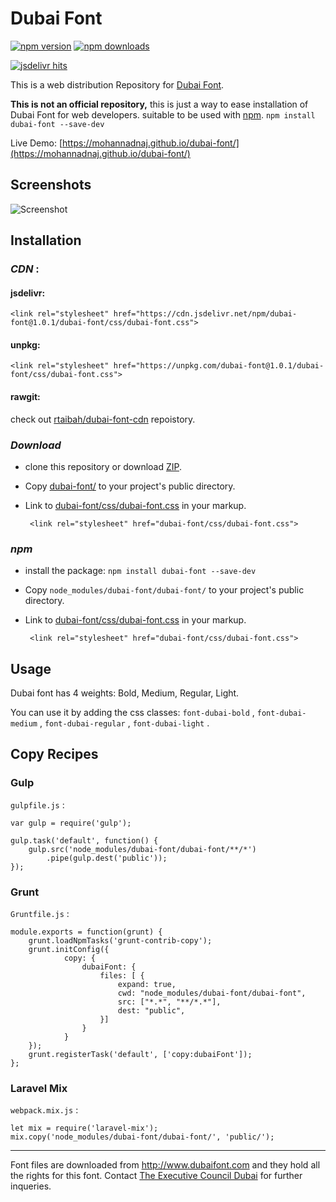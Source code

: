 # Dubai Font

[![npm version](https://badge.fury.io/js/dubai-font.svg)](https://www.npmjs.com/package/dubai-font)
[![npm downloads](https://img.shields.io/npm/dt/dubai-font.svg)](https://www.npmjs.com/package/dubai-font)


[![jsdelivr hits](https://data.jsdelivr.com/v1/package/npm/dubai-font/badge)](https://www.jsdelivr.com/package/npm/dubai-font)

This is a web distribution Repository for [Dubai Font](https://dubaifont.com).

**This is not an official repository,** this is just a way to ease installation of Dubai Font for web developers. suitable to be used with [npm](https://www.npmjs.com). `npm install dubai-font --save-dev`

Live Demo: [https://mohannadnaj.github.io/dubai-font/](https://mohannadnaj.github.io/dubai-font/)

## Screenshots

![Screenshot](https://mohannadnaj.github.io/dubai-font/screenshot.png)

## Installation

### *CDN* :

#### jsdelivr:

    <link rel="stylesheet" href="https://cdn.jsdelivr.net/npm/dubai-font@1.0.1/dubai-font/css/dubai-font.css">

#### unpkg:

    <link rel="stylesheet" href="https://unpkg.com/dubai-font@1.0.1/dubai-font/css/dubai-font.css">

#### rawgit:

check out [rtaibah/dubai-font-cdn](https://github.com/rtaibah/dubai-font-cdn/) repoistory.

### *Download*

 - clone this repository or download [ZIP](https://github.com/MohannadNaj/dubai-font/archive/master.zip).
 
 - Copy [dubai-font/](dubai-font/) to your project's public directory.

 - Link to [dubai-font/css/dubai-font.css](dubai-font/css/dubai-font.css) in your markup.

        <link rel="stylesheet" href="dubai-font/css/dubai-font.css">


### *npm*

 - install the package: `npm install dubai-font --save-dev`

 - Copy `node_modules/dubai-font/dubai-font/` to your project's public directory.
 
 - Link to [dubai-font/css/dubai-font.css](dubai-font/css/dubai-font.css) in your markup.

        <link rel="stylesheet" href="dubai-font/css/dubai-font.css">

## Usage

Dubai font has 4 weights: Bold, Medium, Regular, Light.

You can use it by adding the css classes: `font-dubai-bold` , `font-dubai-medium` , `font-dubai-regular` , `font-dubai-light` .


## Copy Recipes
### Gulp

`gulpfile.js` :

    var gulp = require('gulp');

    gulp.task('default', function() {
        gulp.src('node_modules/dubai-font/dubai-font/**/*')
            .pipe(gulp.dest('public'));
    });

### Grunt

`Gruntfile.js` :

    module.exports = function(grunt) {
        grunt.loadNpmTasks('grunt-contrib-copy');
        grunt.initConfig({
                copy: {
                    dubaiFont: {
                        files: [ {
                            expand: true,
                            cwd: "node_modules/dubai-font/dubai-font",
                            src: ["*.*", "**/*.*"],
                            dest: "public",
                        }]
                    }
                }
        });
        grunt.registerTask('default', ['copy:dubaiFont']);
    };

### Laravel Mix

`webpack.mix.js` :

    let mix = require('laravel-mix');
    mix.copy('node_modules/dubai-font/dubai-font/', 'public/');


----

Font files are downloaded from http://www.dubaifont.com and they hold all the rights for this font. Contact [The Executive Council Dubai](https://dubaifont.com/contact) for further inqueries.
